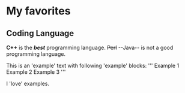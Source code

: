 # My favorites

## Coding Language
**C++** is the ***best*** programming language. ~~Perl~~ --Java-- is not a good programming language. 

This is an 'example' text with following 'example' blocks:
'''
Example 1
Example 2
Example 3
'''

I 'love' examples.

